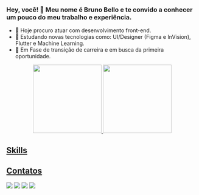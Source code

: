 ### Hey, você! 👋 Meu nome é Bruno Bello e te convido a conhecer um pouco do meu trabalho e experiência.

- 🔭 Hoje procuro atuar com desenvolvimento front-end.
- 🌱 Estudando novas tecnologias como: UI/Designer (Figma e InVision), Flutter e Machine Learning.
- 🤞 Em Fase de transição de carreira e em busca da primeira oportunidade.

<div align="center">
  <a href="https://github.com/brsbello">
  <img height="180em" src="https://github-readme-stats.vercel.app/api?username=brsbello&show_icons=true&theme=aura&include_all_commits=true&count_private=true"/>
  <img height="180em" src="https://github-readme-stats.vercel.app/api/top-langs/?username=brsbello&layout=compact&langs_count=7&theme=aura"/>
</div>
  
## Skills
  <div> 
  </div>
  
## Contatos
  <div> 
    <a href = "mailto:buninhu@gmail.com"><img src="https://img.shields.io/badge/Gmail-D14836?style=for-the-badge&logo=gmail&logoColor=white" target="_blank"></a>
    <a href="https://www.linkedin.com/in/brunorsbello/" target="_blank"><img src="https://img.shields.io/badge/LinkedIn-0077B5?style=for-the-badge&logo=linkedin&logoColor=white" target="_blank"></a> 
    <a href="https://api.whatsapp.com/send?phone=5571987950521" target="_blank"><img src="https://img.shields.io/badge/WhatsApp-25D366?style=for-the-badge&logo=whatsapp&logoColor=white"></a>
    <a href="https://instagram.com/brsbello" target="_blank"><img src="https://img.shields.io/badge/-Instagram-%23E4405F?style=for-the-badge&logo=instagram&logoColor=white" target="_blank"></a>
  </div>
